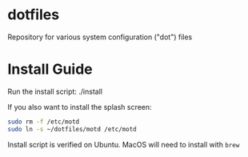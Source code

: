 # dotfiles

Repository for various system configuration ("dot") files

# Install Guide

Run the install script: ./install

If you also want to install the splash screen:

```bash
sudo rm -f /etc/motd
sudo ln -s ~/dotfiles/motd /etc/motd
```

Install script is verified on Ubuntu. MacOS will need to install with `brew`
